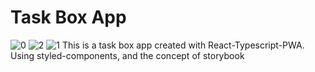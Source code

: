 # Task Box App
![0](https://user-images.githubusercontent.com/67727132/130106876-09a849fd-10b0-4f84-93af-80f7bc74aa64.png)
![2](https://user-images.githubusercontent.com/67727132/130106848-8230f181-09c9-4b82-8019-c209ea8f6c75.png)
![1](https://user-images.githubusercontent.com/67727132/130106866-4b666d81-03e0-418b-9a68-85e063d2c394.png)
This is a task box app created with React-Typescript-PWA. Using styled-components, and the concept of storybook
